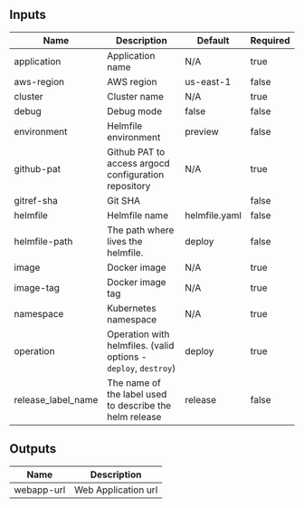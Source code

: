 <!-- markdownlint-disable -->

## Inputs

| Name | Description | Default | Required |
|------|-------------|---------|----------|
| application | Application name | N/A | true |
| aws-region | AWS region | us-east-1 | false |
| cluster | Cluster name | N/A | true |
| debug | Debug mode | false | false |
| environment | Helmfile environment | preview | false |
| github-pat | Github PAT to access argocd configuration repository | N/A | true |
| gitref-sha | Git SHA |  | false |
| helmfile | Helmfile name | helmfile.yaml | false |
| helmfile-path | The path where lives the helmfile. | deploy | false |
| image | Docker image | N/A | true |
| image-tag | Docker image tag | N/A | true |
| namespace | Kubernetes namespace | N/A | true |
| operation | Operation with helmfiles. (valid options - `deploy`, `destroy`) | deploy | true |
| release\_label\_name | The name of the label used to describe the helm release | release | false |


## Outputs

| Name | Description |
|------|-------------|
| webapp-url | Web Application url |
<!-- markdownlint-restore -->
